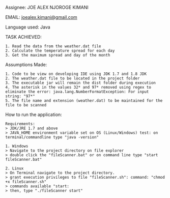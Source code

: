 Assignee: JOE ALEX NJOROGE KIMANI

EMAIL: joealex.kimani@gmail.com

Language used: Java

TASK ACHIEVED:

    1. Read the data from the weather.dat file
    2. Calculate the temperature spread for each day
    3. Get the maximum spread and day of the month

Assumptions Made:

    1. Code to be view on developing IDE using JDK 1.7 and 1.8 JDK
    2. The weather.dat file to be located in the project folder
    3. The executable jar will remain the dist folder during execution
    4. The asterisk in the values 32* and 97* removed using regex to eliminate the error: java.lang.NumberFormatException: For input string: "97*"
    5. The file name and extension (weather.dat) to be maintained for the file to be scanned

How to run the application:

    Requirements:
    > JDK/JRE 1.7 and above
    > JAVA_HOME environment variable set on OS (Linux/Windows) test: on terminal/commandline type "java -version"

    1. Windows
    > Navigate to the project directory on file explorer
    > double click the "fileScanner.bat" or on command line type "start fileScanner.bat"

    2. Linux
    > On Terminal navigate to the project directory.
    > grant execution privileges to file "fileScanner.sh": command: "chmod +x fileScanner.sh"
    > commands available "start:
    > then, type "./fileScanner start"
